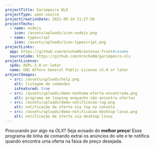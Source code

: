 ```yaml
---
projectTitle: Garimpeiro OLX
projectType: open-source
projectCreationDate: 2021-09-24 11:27:56
projectTechs:
  - name: nodejs
    icon: /assets/uploads/icon-nodejs.png
  - name: typescript
    icon: /assets/uploads/icon-typescript.png
projectLinks:
  app: https://github.com/mrocha98/antenas-front#readme
  sourceCode: https://github.com/mrocha98/garimpeiro-olx
projectLicense:
  spdx: AGPL-3.0-or-later
  name: GNU Affero General Public License v3.0 or later
projectImages:
  - src: /assets/uploads/help.png
    alt: listagem de comandos
    isFeatured: true
  - src: /assets/uploads/demo-nenhuma-oferta-encontrada.png
    alt: programa em looping enquanto não encontra ofertas
  - src: /assets/uploads/demo-notificacao-log.png
    alt: notificação de oferta via log no console
  - src: /assets/uploads/demo-notificacao-desktop-linux.png
    alt: notificação de oferta via desktop linux
---
```

Procurando por algo na *OLX*? Seja avisado do **melhor preço**! Esse programa de linha de comando extrai os anúncios do site e te notifica quando encontra uma oferta na faixa de preço desejada.
